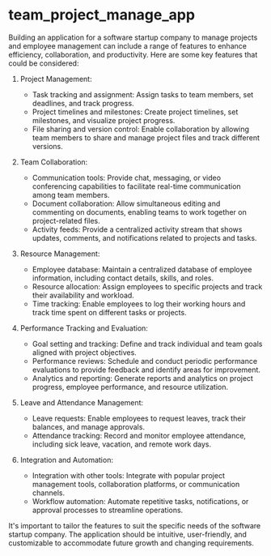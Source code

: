 # team_project_manage_app

Building an application for a software startup company to manage projects and employee management can include a range of features to enhance efficiency, collaboration, and productivity. Here are some key features that could be considered:

1. Project Management:
   - Task tracking and assignment: Assign tasks to team members, set deadlines, and track progress.
   - Project timelines and milestones: Create project timelines, set milestones, and visualize project progress.
   - File sharing and version control: Enable collaboration by allowing team members to share and manage project files and track different versions.

2. Team Collaboration:
   - Communication tools: Provide chat, messaging, or video conferencing capabilities to facilitate real-time communication among team members.
   - Document collaboration: Allow simultaneous editing and commenting on documents, enabling teams to work together on project-related files.
   - Activity feeds: Provide a centralized activity stream that shows updates, comments, and notifications related to projects and tasks.

3. Resource Management:
   - Employee database: Maintain a centralized database of employee information, including contact details, skills, and roles.
   - Resource allocation: Assign employees to specific projects and track their availability and workload.
   - Time tracking: Enable employees to log their working hours and track time spent on different tasks or projects.

4. Performance Tracking and Evaluation:
   - Goal setting and tracking: Define and track individual and team goals aligned with project objectives.
   - Performance reviews: Schedule and conduct periodic performance evaluations to provide feedback and identify areas for improvement.
   - Analytics and reporting: Generate reports and analytics on project progress, employee performance, and resource utilization.

5. Leave and Attendance Management:
   - Leave requests: Enable employees to request leaves, track their balances, and manage approvals.
   - Attendance tracking: Record and monitor employee attendance, including sick leave, vacation, and remote work days.

6. Integration and Automation:
   - Integration with other tools: Integrate with popular project management tools, collaboration platforms, or communication channels.
   - Workflow automation: Automate repetitive tasks, notifications, or approval processes to streamline operations.

It's important to tailor the features to suit the specific needs of the software startup company. The application should be intuitive, user-friendly, and customizable to accommodate future growth and changing requirements.
